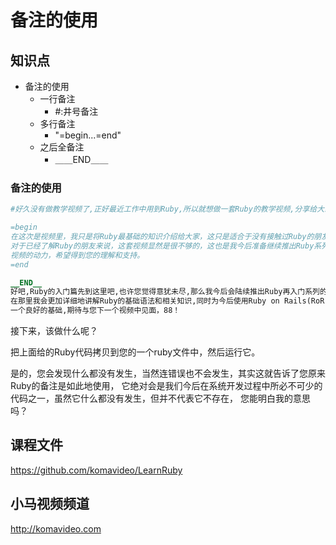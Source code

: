 备注的使用
==========

## 知识点

* 备注的使用
  + 一行备注
    * #:井号备注
  + 多行备注
    * "=begin...=end"
  + 之后全备注
    * ＿＿END＿＿

### 备注的使用

~~~ruby
#好久没有做教学视频了,正好最近工作中用到Ruby,所以就想做一套Ruby的教学视频,分享给大家。

=begin
在这次是视频里，我只是将Ruby最基础的知识介绍给大家，这只是适合于没有接触过Ruby的朋友，
对于已经了解Ruby的朋友来说，这套视频显然是很不够的，这也是我今后准备继续推出Ruby系列
视频的动力，希望得到您的理解和支持。
=end

__END__
好吧,Ruby的入门篇先到这里吧,也许您觉得意犹未尽,那么我今后会陆续推出Ruby再入门系列的视频,
在那里我会更加详细地讲解Ruby的基础语法和相关知识,同时为今后使用Ruby on Rails(RoR)打下
一个良好的基础,期待与您下一个视频中见面，88！
~~~

接下来，该做什么呢？

把上面给的Ruby代码拷贝到您的一个ruby文件中，然后运行它。

是的，您会发现什么都没有发生，当然连错误也不会发生，其实这就告诉了您原来Ruby的备注是如此地使用，
它绝对会是我们今后在系统开发过程中所必不可少的代码之一，虽然它什么都没有发生，但并不代表它不存在，
您能明白我的意思吗？

## 课程文件

https://github.com/komavideo/LearnRuby

## 小马视频频道

http://komavideo.com
